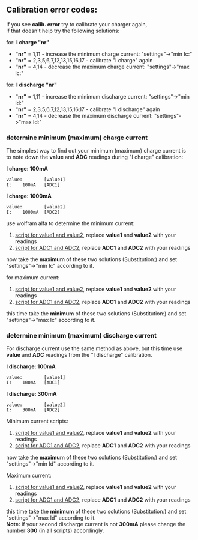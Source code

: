 
Calibration error codes:
-----------------------------------------

If you see **calib. error** try to calibrate your charger again,  
if that doesn't help try the following solutions:


for: **I charge "nr"**

- **"nr"** = 1,11 - increase the minimum charge current: "settings"->"min Ic:"
- **"nr"** = 2,3,5,6,7,12,13,15,16,17 - calibrate "I charge" again
- **"nr"** = 4,14 - decrease the maximum charge current: "settings"->"max Ic:"


for: **I discharge "nr"**

- **"nr"** = 1,11 - increase the minimum discharge current: "settings"->"min Id:"
- **"nr"** = 2,3,5,6,7,12,13,15,16,17 - calibrate "I discharge" again
- **"nr"** = 4,14 - decrease the maximum discharge current: "settings"->"max Id:"


### determine minimum (maximum) charge current
The simplest way to find out your minimum (maximum) charge current is  
to note down the **value** and **ADC** readings during "I charge" calibration:

**I charge: 100mA**
```
value:        [value1]
I:    100mA   [ADC1]
```

**I charge: 1000mA**
```
value:        [value2]
I:    1000mA  [ADC2]
```

use wolfram alfa to determine the minimum current:

1.  [script for value1 and value2](http://www.wolframalpha.com/input/?i=%7BFit%5B%7B%7Bvalue1,100%7D,+%7Bvalue2,1000%7D%7D,%7B1,x%7D,x%5D+,+x%3D1%7D),
     replace **value1** and **value2** with your readings
2.  [script for ADC1 and ADC2](http://www.wolframalpha.com/input/?i=%7BFit%5B%7B%7BADC1,+100%7D,+%7BADC2,+1000%7D%7D,%7B1,x%7D,x%5D+,+x%3D1%7D),
     replace **ADC1** and **ADC2** with your readings

now take the **maximum** of these two solutions (Substitution:) and set "settings"->"min Ic" according to it.  


for maximum current:

1.  [script for value1 and value2](http://www.wolframalpha.com/input/?i=%7BFit%5B%7B%7Bvalue1,100%7D,+%7Bvalue2,1000%7D%7D,%7B1,x%7D,x%5D+,+x%3D65400%7D),
     replace **value1** and **value2** with your readings
2.  [script for ADC1 and ADC2](http://www.wolframalpha.com/input/?i=%7BFit%5B%7B%7BADC1,+100%7D,+%7BADC2,+1000%7D%7D,%7B1,x%7D,x%5D+,+x%3D65400%7D),
     replace **ADC1** and **ADC2** with your readings

this time take the **minimum** of these two solutions (Substitution:) and set "settings"->"max Ic" according to it.  

### determine minimum (maximum) discharge current

For discharge current use the same method as above, but this time use **value** and **ADC** readings from the "I discharge" calibration.  

**I discharge: 100mA**
```
value:        [value1]
I:    100mA   [ADC1]
```

**I discharge: 300mA**
```
value:        [value2]
I:    300mA   [ADC2]
```


Minimum current scripts:

1.  [script for value1 and value2](http://www.wolframalpha.com/input/?i=%7BFit%5B%7B%7Bvalue1,100%7D,+%7Bvalue2,300%7D%7D,%7B1,x%7D,x%5D+,+x%3D1%7D),
     replace **value1** and **value2** with your readings
2.  [script for ADC1 and ADC2](http://www.wolframalpha.com/input/?i=%7BFit%5B%7B%7BADC1,+100%7D,+%7BADC2,+300%7D%7D,%7B1,x%7D,x%5D+,+x%3D1%7D),
     replace **ADC1** and **ADC2** with your readings

now take the **maximum** of these two solutions (Substitution:) and set "settings"->"min Id" according to it.  

Maximum current:

1.  [script for value1 and value2](http://www.wolframalpha.com/input/?i=%7BFit%5B%7B%7Bvalue1,100%7D,+%7Bvalue2,300%7D%7D,%7B1,x%7D,x%5D+,+x%3D65400%7D),
     replace **value1** and **value2** with your readings
2.  [script for ADC1 and ADC2](http://www.wolframalpha.com/input/?i=%7BFit%5B%7B%7BADC1,+100%7D,+%7BADC2,+1000%7D%7D,%7B1,x%7D,x%5D+,+x%3D65400%7D),
     replace **ADC1** and **ADC2** with your readings

this time take the **minimum** of these two solutions (Substitution:) and set "settings"->"max Id" according to it.  
**Note:** if your second discharge current is not **300mA** please change the number **300** (in all scripts) accordingly.



